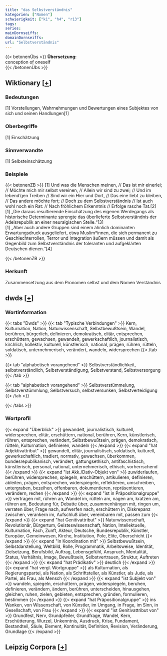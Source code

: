 ```yaml
---
title: "das Selbstverständnis"
kategorien: ["Nomen"]
schwierigkeit: ["k1", "h4", "r13"]
tags:
series:
mainDornseiffs:
domainDornseiffs:
url: "Selbstverständnis"
---
```


{{< betonenÜbs >}}
**Übersetzung:**  
conception of oneself  
{{< /betonenÜbs >}}

## Wiktionary [[+](https://de.wiktionary.org/wiki/Selbstverständnis)]

### Bedeutungen
[1] Vorstellungen, Wahrnehmungen und Bewertungen eines Subjektes von sich und seinen Handlungen[1]  

### Oberbegriffe
[1] Einschätzung  

### Sinnverwandte
[1] Selbsteinschätzung  

### Beispiele
{{< betonenZB >}}
[1] Und was die Menschen meinen, // Das ist mir einerlei; // Möchte mich mir selbst vereinen, // Allein wir sind zu zwei; // Und im lebend’gen Treiben // Sind wir ein Hier und Dort, // Das eine liebt zu bleiben, // Das andere möchte fort; // Doch zu dem Selbstverständnis // Ist auch wohl noch ein Rat: // Nach fröhlichem Erkenntnis // Erfolge rasche Tat.[2]  
[1] „Die daraus resultierende Einschätzung des eigenen Werdegangs als historische Determinante sprengte das überlieferte Selbstverständnis der Adelsrepublik an einer neuralgischen Stelle.“[3]  
[1] „Aber auch andere Gruppen sind einem ähnlich dominanten Erwartungsdruck ausgeliefert, etwa Muslim*innen, die sich permanent zu Geschlechterrollen, Terror und Integration äußern müssen und damit als Gegenbild zum Selbstverständnis der toleranten und aufgeklärten Deutschen dienen.“[4]  

{{< /betonenZB >}}
### Herkunft
Zusammensetzung aus dem Pronomen selbst und dem Nomen Verständnis  



## dwds [[+](https://www.dwds.de/wb/Selbstverständnis)]

### Wortinformation
{{< tabs "Dwds" >}}
{{< tab "Typische Verbindungen" >}}
Kern, Kulturnation, Nation, Naturwissenschaft, Selbstbewußtsein, Wandel, berühren, bürgerlich, definieren, demokratisch, elitär, entsprechen, erschüttern, gewachsen, gewandelt, gewerkschaftlich, journalistisch, kirchlich, kollektiv, kulturell, künstlerisch, national, prägen, rühren, rütteln, soldatisch, unternehmerisch, verändert, wandeln, widersprechen
{{< /tab >}}

{{< tab "alphabetisch vorangehend" >}}
Selbstverständlichkeit, selbstverständlich, Selbstverständigung, Selbstverstand, Selbstversorgung
{{< /tab >}}

{{< tab "alphabetisch vorangehend" >}}
Selbstverstümmelung, Selbstverstümmlung, Selbstversuch, selbstversunken, Selbstverteidigung
{{< /tab >}}

{{< /tabs >}}

### Wortprofil
{{< expand "Überblick" >}} gewandelt, journalistisch, kulturell, widersprechen, elitär, erschüttern, national, berühren, Kern, künstlerisch, rühren, entsprechen, verändert, Selbstbewußtsein, prägen, demokratisch, rütteln, Kulturnation, definieren, wandeln {{< /expand >}}
{{< expand "hat Adjektivattribut" >}} gewandelt, elitär, journalistisch, soldatisch, kulturell, gewerkschaftlich, tradiert, normativ, gewachsen, überkommen, bundesrepublikanisch, verändert, gattungsethisch, antifaschistisch, künstlerisch, personal, national, unternehmerisch, ethisch, vorherrschend {{< /expand >}}
{{< expand "ist Akk./Dativ-Objekt von" >}} zuwiderlaufen, berühren, widersprechen, spiegeln, erschüttern, artikulieren, definieren, ableiten, prägen, entsprechen, widerspiegeln, reflektieren, umschreiben, untergraben, bezeihen, offenbaren, dokumentieren, repräsentieren, verändern, rechen {{< /expand >}}
{{< expand "ist in Präpositionalgruppe" >}} vertragen mit, rühren an, Wandel im, rütteln am, nagen am, kratzen am, rühren am, Bedeutung für, Debatte über, zusammenhängen mit, ringen um, verraten über, Frage nach, aufwerfen nach, erschüttern in, Diskrepanz zwischen, verankern im, Aufschluß über, vereinbaren mit, passen zum {{< /expand >}}
{{< expand "hat Genitivattribut" >}} Naturwissenschaft, Revolutionär, Bürgertum, Geisteswissenschaft, Nation, Intellektuelle, Kulturnation, Fach, Zunft, Akteur, Deutsche, Bundesrepublik, Künstler, Europäer, Gemeinwesen, Kirche, Institution, Pole, Elite, Oberschicht {{< /expand >}}
{{< expand "in Koordination mit" >}} Selbstbewußtsein, Selbstdarstellung, Weltbild, Rolle, Programmatik, Arbeitsweise, Identität, Zielsetzung, Berufsbild, Auftrag, Lebensgefühl, Anspruch, Mentalität, Status, Verhältnis, Image, Bewußtsein, Selbstvertrauen, Struktur, Auftreten {{< /expand >}}
{{< expand "hat Prädikativ" >}} deutlich {{< /expand >}}
{{< expand "hat vergl. Wortgruppe" >}} als Kulturnation, als Regierungspartei, als Nation, als Schriftsteller, als Künstler, als Jude, als Partei, als Frau, als Mensch {{< /expand >}}
{{< expand "ist Subjekt von" >}} wandeln, spiegeln, erschüttern, prägen, widerspiegeln, beruhen, definieren, verändern, ändern, berühren, unterscheiden, hinausgehen, gleichen, ruhen, zielen, gebieten, entsprechen, gründen, formulieren, bestimmen {{< /expand >}}
{{< expand "hat Präpositionalgruppe" >}} ins Wanken, von Wissenschaft, von Künstler, im Umgang, in Frage, im Sinn, in Gesellschaft, von Frau {{< /expand >}}
{{< expand "ist Genitivattribut von" >}} Grundfest, Nerv, Grundpfeiler, Grundfrage, Wandel, Kern, Erschütterung, Wurzel, Unkenntnis, Ausdruck, Krise, Fundament, Bestandteil, Säule, Element, Kontinuität, Definition, Revision, Veränderung, Grundlage {{< /expand >}}

## Leipzig Corpora [[+](https://corpora.uni-leipzig.de/en/res?word=Selbstverständnis&corpusId=deu_newscrawl-public_2018)]

